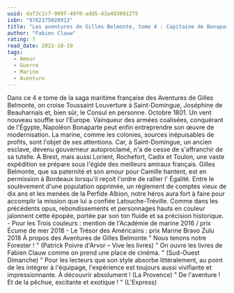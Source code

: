 ```yaml
---
uuid: daf3c1c7-909f-40f0-add5-43a403001275
isbn: "9782375020913"
title: "Les aventures de Gilles Belmonte, tome 4 : Capitaine de Bonaparte"
author: "Fabien Clauw"
rating: 7
read_date: 2022-10-19
tags:
  - Amour
  - Guerre
  - Marine
  - Aventure
---
```


Dans ce 4 e tome de la saga maritime française des Aventures de Gilles Belmonte, on croise Toussaint Louverture à Saint-Domingue, Joséphine de Beauharnais et, bien sûr, le Consul en personne. Octobre 1801. Un vent nouveau souffle sur l'Europe. Vainqueur des armées coalisées, conquérant de l'Égypte, Napoléon Bonaparte peut enfin entreprendre son œuvre de modernisation. La marine, comme les colonies, sources inépuisables de profits, sont l'objet de ses attentions. Car, à Saint-Domingue, un ancien esclave, devenu gouverneur autoproclamé, n'a de cesse de s'affranchir de sa tutelle. À Brest, mais aussi Lorient, Rochefort, Cadix et Toulon, une vaste expédition se prépare sous l'égide des meilleurs amiraux français. Gilles Belmonte, que sa paternité et son amour pour Camille hantent, est en permission à Bordeaux lorsqu'il reçoit l'ordre de rallier l' Égalité. Entre le soulèvement d'une population opprimée, un règlement de comptes vieux de dix ans et les menées de la Perfide Albion, notre héros aura fort à faire pour accomplir la mission que lui a confiée Latouche-Tréville. Comme dans les précédents opus, rebondissements et personnages hauts en couleur jalonnent cette épopée, portée par son ton fluide et sa précision historique. - Pour les Trois couleurs : mention de l'Académie de marine 2016 / prix Écume de mer 2018 - Le Trésor des Américains : prix Marine Bravo Zulu 2018 À propos des Aventures de Gilles Belmonte " Nous tenons notre Forester ! " (Patrick Poivre d'Arvor – Vive les livres) " On ouvre les livres de Fabien Clauw comme on prend une place de cinéma. " (Sud-Ouest Dimanche) " Pour les lecteurs que son style absorbe littéralement, au point de les intégrer à l'équipage, l'expérience est toujours aussi vivifiante et impressionnante. À découvrir absolument ! (La Provence) " De l'aventure ! Et de la pêchue, excitante et exotique ! " (L'Express)
